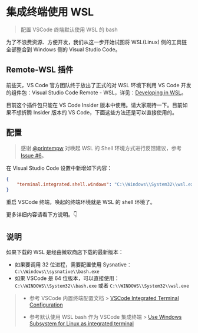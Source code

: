 # 集成终端使用 WSL <a href="https://github.com/spencerwooo"><Badge text="@SpencerWoo" vertical="middle"/></a>

> 配置 VSCode 终端默认使用 WSL 的 bash

为了不浪费资源、方便开发，我们从这一步开始试图将 WSL(Linux) 侧的工具链全部整合到 Windows 侧的 Visual Studio Code。

## Remote-WSL 插件 <Badge text="new" vertical="middle"/><Badge text="preview" type="error" vertical="middle"/>

前些天，VS Code 官方团队终于放出了正式的对 WSL 环境下利用 VS Code 开发的组件包：Visual Studio Code Remote - WSL，详见：[Developing in WSL](https://code.visualstudio.com/docs/remote/wsl#_debugging-in-wsl)。

目前这个插件包只能在 VS Code Insider 版本中使用。请大家期待一下。目前如果不想折腾 Insider 版本的 VS Code，下面这些方法还是可以直接使用的。

## 配置

> 感谢 [@printempw](https://github.com/printempw) 对唤起 WSL 的 Shell 环境方式进行反馈建议，参考 [Issue #6](https://github.com/spencerwooo/dowww/issues/6)。

在 Visual Studio Code 设置中新增如下内容：

```json
{
    "terminal.integrated.shell.windows": "C:\\Windows\\System32\\wsl.exe"
}
```
重启 VSCode 终端，唤起的终端环境就是 WSL 的 shell 环境了。

更多详细内容请看下方说明。👇

## 说明

如果下载的 WSL 是经由微软商店下载的最新版本：

- 如果要调用 32 位进程，需要配置使用 Sysnative：`C:\\Windows\\sysnative\\bash.exe`
- 如果 VSCode 是 64 位版本，可以直接使用：`C:\\WINDOWS\\System32\\bash.exe` 或者 `C:\\WINDOWS\\System32\\wsl.exe`

> - 参考 VSCode 内置终端配置文档 > [VSCode Integrated Terminal Configuration](https://code.visualstudio.com/docs/editor/integrated-terminal#_configuration)
> 
> - 参考默认使用 WSL bash 作为 VSCode 集成终端 > [Use Windows Subsystem for Linux as integrated terminal](https://github.com/Microsoft/vscode/issues/22317)